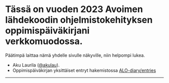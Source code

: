 # Tässä on vuoden 2023 Avoimen lähdekoodin ohjelmistokehityksen oppimispäiväkirjani verkkomuodossa.
Päätimpä laittaa nämä yhdelle sivulle näkyville, niin helpompi lukea.
- Aku Laurila ([@akulau](https://github.com/akulau)). 
- Oppimispäiväkirjan yksittäiset entryt hakemistossa [ALO-diary/entries](https://github.com/akulau/ALO-diary/tree/main/entries)
---
